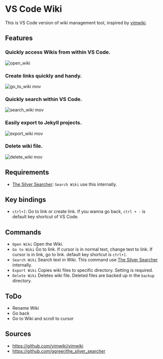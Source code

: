 # VS Code Wiki

This is VS Code version of wiki management tool, inspired by 
[vimwiki](https://github.com/vimwiki/vimwiki).

## Features

### Quickly access Wikis from within VS Code.

![open_wiki](https://user-images.githubusercontent.com/14071105/67149284-7de2ed80-f2e4-11e9-8996-90e587a3e5b0.gif)

### Create links quickly and handy.

![go_to_wiki mov](https://user-images.githubusercontent.com/14071105/67149282-7d4a5700-f2e4-11e9-9db5-4c35ef621ea1.gif)

### Quickly search within VS Code.

![search_wiki mov](https://user-images.githubusercontent.com/14071105/67149283-7de2ed80-f2e4-11e9-8119-6b30a0a04fd0.gif)

### Easily export to Jekyll projects.

![export_wiki mov](https://user-images.githubusercontent.com/14071105/67149285-7de2ed80-f2e4-11e9-845e-abc4b4407691.gif)

### Delete wiki file.

![delete_wiki mov](https://user-images.githubusercontent.com/14071105/67836768-d01bde00-fb30-11e9-857f-2f31a997d294.gif)

## Requirements

* [The Silver Searcher](https://github.com/ggreer/the_silver_searcher): `Search Wiki` use this internally.

## Key bindings

* `ctrl+]`: Go to link or create link. If you wanna go back, `ctrl + -` is 
default key shortcut of VS Code.

## Commands

* `Open Wiki` Open the Wiki.
* `Go to Wiki` Go to link. If cursor is in normal text, change text to link. If
  cursor is in link, go to link. default key shortcut is `ctrl+]`.
* `Search Wiki` Search text in Wiki. This command use 
  [The Silver Searcher](https://github.com/ggreer/the_silver_searcher) 
  internally.
* `Export Wiki` Copies wiki files to specific directory. Setting is required.
* `Delete Wiki` Deletes wiki file. Deleted files are backed up in the `backup` directory.

## ToDo

* Rename Wiki
* Go back
* Go to Wiki and scroll to cursor

## Sources

* https://github.com/vimwiki/vimwiki
* https://github.com/ggreer/the_silver_searcher
